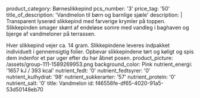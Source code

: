 product_category: Børneslikkepind
pcs_number: '3'
price_tag: '50'
title_of_description: 'Vandmelon til børn og barnlige sjæle'
description: |
  Transparent lyserød slikkepind med farverige krymler på toppen. Slikkepinden smager skønt af endeløse somre med vandleg i baghaven og bjerge af vandmeloner på terrassen.
  
  Hver slikkepind vejer ca. 14 gram. Slikkepindene leveres indpakket individuelt i gennemsigtig folier. Opbevar slikkepindene tørt og køligt og spis dem indenfor et par uger efter du har åbnet posen.
product_picture: /assets/group-111-1589269953.png
background_color: Pink
nutrient_energi: '1657 kJ / 393 kcal'
nutrient_fedt: '0'
nutrient_fedtsyrer: '0'
nutrient_kulhydrat: '98'
nutrient_sukkerarter: '57'
nutrient_protein: '0'
nutrient_salt: '0'
title: Vandmelon
id: f46556fe-df65-4020-91a5-53d50148eb70
